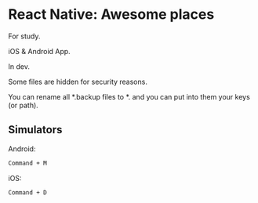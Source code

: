 
# React Native: Awesome places

For study.

iOS & Android App.

In dev.

Some files are hidden for security reasons.

You can rename all *.backup files to *. and you can put into them your keys (or path).

## Simulators

Android:

````bash
Command + M
````


iOS:
````bash
Command + D
````
